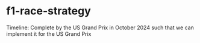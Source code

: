 # f1-race-strategy

Timeline: Complete by the US Grand Prix in October 2024 such that we can implement it for the US Grand Prix
